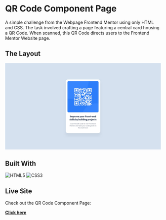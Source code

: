 # QR Code Component Page

A simple challenge from the Webpage Frontend Mentor using only HTML and CSS. The task involved crafting a page featuring a central card housing a QR Code. When scanned, this QR Code directs users to the Frontend Mentor Website page.

## The Layout

<img src="design/desktop-design.jpg">

## Built With

![HTML5](https://img.shields.io/badge/HTML5-E34F26?style=for-the-badge&logo=html5&logoColor=white)
![CSS3](https://img.shields.io/badge/CSS3-1572B6?style=for-the-badge&logo=css3&logoColor=white)

## Live Site

Check out the QR Code Component Page:

<a href="https://marciobonatto.github.io/html-css-qr-code-page/" target="_blank"><strong>Click here</strong></a>
